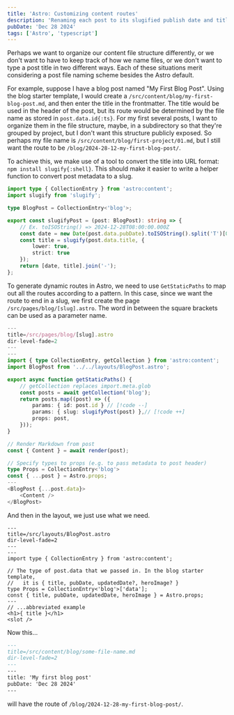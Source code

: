 ```yaml
---
title: 'Astro: Customizing content routes'
description: 'Renaming each post to its slugified publish date and title.'
pubDate: 'Dec 28 2024'
tags: ['Astro', 'typescript']
---
```

Perhaps we want to organize our content file structure differently, or we don't want to have to keep track of how we name files, or we don't want to type a post title in two different ways. Each of these situations merit considering a post file naming scheme besides the Astro default.

For example, suppose I have a blog post named "My First Blog Post". Using the blog starter template, I would create a `/src/content/blog/my-first-blog-post.md`, and then enter the title in the frontmatter. The title would be used in the header of the post, but its route would be determined by the file name as stored in `post.data.id{:ts}`. For my first several posts, I want to organize them in the file structure, maybe, in a subdirectory so that they're grouped by project, but I don't want this structure publicly exposed. So perhaps my file name is `/src/content/blog/first-project/01.md`, but I still want the route to be `/blog/2024-28-12-my-first-blog-post/`.

To achieve this, we make use of a tool to convert the title into URL format: `npm install slugify{:shell}`. This should make it easier to write a helper function to convert post metadata to a slug.


```typescript 
import type { CollectionEntry } from 'astro:content';
import slugify from 'slugify';

type BlogPost = CollectionEntry<'blog'>;

export const slugifyPost = (post: BlogPost): string => {
    // Ex. toISOString() => 2024-12-28T08:00:00.000Z
    const date = new Date(post.data.pubDate).toISOString().split('T')[0];
    const title = slugify(post.data.title, {
        lower: true,
        strict: true
    });
    return [date, title].join('-');
};
```

To generate dynamic routes in Astro, we need to use `GetStaticPaths` to map out all the routes according to a pattern. In this case, since we want the route to end in a slug, we first create the page `/src/pages/blog/[slug].astro`. The word in between the square brackets can be used as a parameter name.

```typescript meta=---;
---
title=/src/pages/blog/[slug].astro
dir-level-fade=2
---
---
import { type CollectionEntry, getCollection } from 'astro:content';
import BlogPost from '../../layouts/BlogPost.astro';

export async function getStaticPaths() {
	// getCollection replaces import.meta.glob
	const posts = await getCollection('blog');
	return posts.map((post) => ({
		params: { id: post.id } // [!code --]
		params: { slug: slugifyPost(post) },// [!code ++]
		props: post,
	}));
}

// Render Markdown from post
const { Content } = await render(post);

// Specify types to props (e.g. to pass metadata to post header)
type Props = CollectionEntry<'blog'>
const { ...post } = Astro.props;
---
<BlogPost {...post.data}>
	<Content />
</BlogPost>
```

And then in the layout, we just use what we need. 

```astro meta=---;
---
title=/src/layouts/BlogPost.astro
dir-level-fade=2
---
---
import type { CollectionEntry } from 'astro:content';

// The type of post.data that we passed in. In the blog starter template,
//   it is { title, pubDate, updatedDate?, heroImage? }
type Props = CollectionEntry<'blog'>['data'];
const { title, pubDate, updatedDate, heroImage } = Astro.props;
---
// ...abbreviated example
<h1>{ title }</h1>
<slot />
```

Now this...

```markdown meta=---;
---
title=/src/content/blog/some-file-name.md
dir-level-fade=2
---
---
title: 'My first blog post'
pubDate: 'Dec 28 2024'
---
```
will have the route of `/blog/2024-12-28-my-first-blog-post/`.